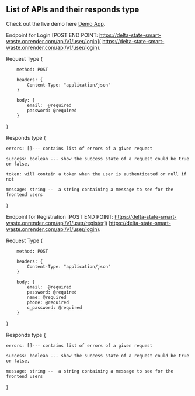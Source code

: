 ## List of APIs and their responds type

Check out the live demo here [Demo App](https://delta-state-smartwaste-app-frontend.vercel.app/).




Endpoint for Login [POST END POINT: https://delta-state-smart-waste.onrender.com/api/v1/user/login]( https://delta-state-smart-waste.onrender.com/api/v1/user/login).

Request Type {

        method: POST
        
        headers: {
            Content-Type: "application/json"
        }

        body: {
            email:  @required
            password: @required
        }

}


Responds type { 

    errors: []--- contains list of errors of a given request

    success: boolean --- show the success state of a request could be true or false,

    token: will contain a token when the user is authenticated or null if not

    message: string --  a string containing a message to see for the frontend users

 }


 Endpoint for Registration [POST END POINT: https://delta-state-smart-waste.onrender.com/api/v1/user/register]( https://delta-state-smart-waste.onrender.com/api/v1/user/login).

Request Type {

        method: POST
        
        headers: {
            Content-Type: "application/json"
        }

        body: {
            email:  @required
            password: @required
            name: @required
            phone: @required
            c_password: @required
        }

}


Responds type { 

    errors: []--- contains list of errors of a given request

    success: boolean --- show the success state of a request could be true or false,

    message: string --  a string containing a message to see for the frontend users

 }



